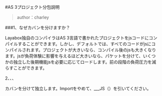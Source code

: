 #AS 3プロジェクト分包説明

>author：charley

###1、なぜカバンを分けますか？

Layabox独自のコンパイラはAS 3言語で書かれたプロジェクトをjsコードにコンパイルすることができます。しかし、デフォルトでは、すべてのコードがjsにコンパイルされます。プロジェクトが大きいなら、コンパイル後のjsも大きくなります。jsが負荷体験に影響を与えるほど大きいなら、パケットを分けて、いくつかの独立した後期機能jsを必要に応じてロードします。前の段階の負荷圧力を減らすことができます。



2、、、







カバンを分けて独立します。Importをやめて、___JS（）を引いてください。


